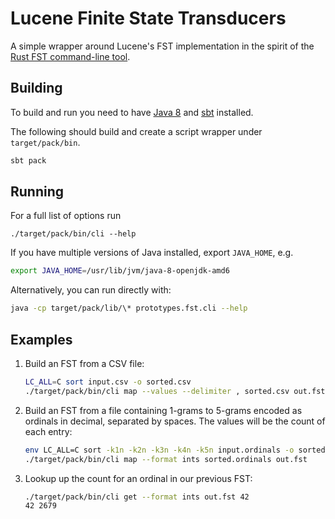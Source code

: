 
# Lucene Finite State Transducers

A simple wrapper around Lucene's FST implementation in the spirit of the [Rust FST command-line tool][rust-fst].

[rust-fst]: http://blog.burntsushi.net/transducers/

## Building

To build and run you need to have [Java 8][java] and [sbt] installed.

The following should build and create a script wrapper under `target/pack/bin`.

```bash
sbt pack
```

[sbt]: http://www.scala-sbt.org
[java]: http://openjdk.java.net/projects/jdk8

## Running

For a full list of options run

```
./target/pack/bin/cli --help
```
If you have multiple versions of Java installed, export `JAVA_HOME`, e.g.

```bash
export JAVA_HOME=/usr/lib/jvm/java-8-openjdk-amd6
```

Alternatively, you can run directly with:

```bash
java -cp target/pack/lib/\* prototypes.fst.cli --help

```

## Examples

1.  Build an FST from a CSV file:

    ```bash
    LC_ALL=C sort input.csv -o sorted.csv
    ./target/pack/bin/cli map --values --delimiter , sorted.csv out.fst
    ```

2.  Build an FST from a file containing 1-grams to 5-grams encoded as ordinals in decimal, separated by spaces. The values will be the count of each entry:

    ```bash
    env LC_ALL=C sort -k1n -k2n -k3n -k4n -k5n input.ordinals -o sorted.ordinals
    ./target/pack/bin/cli map --format ints sorted.ordinals out.fst
    ```

3.  Lookup up the count for an ordinal in our previous FST:

    ```bash
    ./target/pack/bin/cli get --format ints out.fst 42
    42 2679
    ```
